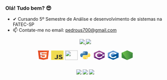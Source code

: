 ### Olá! Tudo bem? 😎

- ✔ Cursando 5º Semestre de Análise e desenvolvimento de sistemas na FATEC-SP
- 📫 Contate-me no email: pedrous700@gmail.com

<div align="center">
  <a href="https://github.com/Pedro101520">
  <img height="150em" src="https://github-readme-stats.vercel.app/api?username=Pedro101520&show_icons=true&theme=dark&include_all_commits=true&count_private=true"/>
  <img height="150em" src="https://github-readme-stats.vercel.app/api/top-langs/?username=Pedro101520&layout=compact&langs_count=7&theme=dark"/>
  </a>
</div>
<div align="center" valign="top" style="display: inline_block"><br>
  <img align="center" height="30" width="40" src="https://raw.githubusercontent.com/devicons/devicon/master/icons/html5/html5-original.svg">
  <img align="center" height="30" width="40" src="https://raw.githubusercontent.com/devicons/devicon/master/icons/javascript/javascript-original.svg">
  <img align="center" height="30" width="40" src="https://cdn.jsdelivr.net/gh/devicons/devicon/icons/java/java-plain-wordmark.svg"/>
  <img align="center" height="30" width="40" src="https://raw.githubusercontent.com/devicons/devicon/master/icons/python/python-original.svg">
  <img align="center" height="30" width="40" src="https://raw.githubusercontent.com/devicons/devicon/master/icons/csharp/csharp-original.svg">
  <img align="center" height="30" width="40" src="https://raw.githubusercontent.com/devicons/devicon/master/icons/c/c-original.svg">
  <img align="center" height="30" width="40" src="https://raw.githubusercontent.com/devicons/devicon/master/icons/nodejs/nodejs-original.svg">
</div>

##

<div align="center" valign="top">
  <a href = "https://wa.me/5511957280151"><img src="https://img.shields.io/badge/-WhatsApp-%25D366?style=for-the-badge&logo=whatsapp&logoColor=white" target="_blank"></a>
  <a href="https://www.linkedin.com/in/pedro-lima-40556523a/" target="_blank"><img src="https://img.shields.io/badge/-LinkedIn-%230077B5?style=for-the-badge&logo=linkedin&logoColor=white" target="_blank"></a>
  <a href="https://pedro101520.github.io" target="_blank"><img src="https://img.shields.io/badge/-%F0%9F%92%BB%20Meu%20Site%20-%23D366?style=for-the-badge&logoColor=white&color=lightgray" target="_blank"></a>
  
</div>
